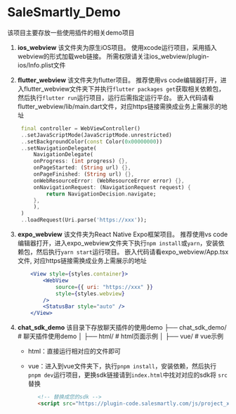 # SaleSmartly_Demo

该项目主要存放一些使用插件的相关demo项目

1. **ios_webview**
   该文件夹为原生iOS项目。
   使用xcode运行项目，采用插入webview的形式加载web链接。
   所需权限请关注ios_webview/plugin-ios/Info.plist文件
2. **flutter_webview**
   该文件夹为flutter项目。
   推荐使用vs code编辑器打开，进入flutter_webview文件夹下并执行`flutter packages get`获取相关依赖包，然后执行`flutter run`运行项目，运行后需指定运行平台。
   嵌入代码请看flutter_webview/lib/main.dart文件，对应https链接需换成业务上需展示的地址
   ```dart
    final controller = WebViewController()
    ..setJavaScriptMode(JavaScriptMode.unrestricted)
    ..setBackgroundColor(const Color(0x00000000))
    ..setNavigationDelegate(
        NavigationDelegate(
        onProgress: (int progress) {},
        onPageStarted: (String url) {},
        onPageFinished: (String url) {},
        onWebResourceError: (WebResourceError error) {},
        onNavigationRequest: (NavigationRequest request) {
            return NavigationDecision.navigate;
        },
        ),
    )
    ..loadRequest(Uri.parse('https://xxx'));
   ```
3. **expo_webview**
   该文件夹为React Native Expo框架项目。
   推荐使用vs code编辑器打开，进入expo_webview文件夹下执行`npm install`或`yarn`，安装依赖包，然后执行`yarn start`运行项目。
   嵌入代码请看expo_webview/App.tsx文件, 对应https链接需换成业务上需展示的地址
   ```jsx
       <View style={styles.container}>
           <WebView
               source={{ uri: "https://xxx" }}
               style={styles.webview}
           />
           <StatusBar style="auto" />
       </View>
   ```
4. **chat_sdk_demo**
   该目录下存放聊天插件的使用demo
    ├── chat_sdk_demo/     # 聊天插件使用demo
    │   ├── html/          # html页面示例
    │   ├── vue/           # vue示例
   
   - html：直接运行相对应的文件即可
   
   - vue：进入到vue文件夹下，执行`pnpm install`，安装依赖，然后执行`pnpm dev`运行项目，更换sdk链接请到`index.html`中找对对应的sdk将 `src`替换
     ```html
        <!-- 替换成您的sdk -->
        <script src="https://plugin-code.salesmartly.com/js/project_xxxxxxxxx.js"></script>
     ```